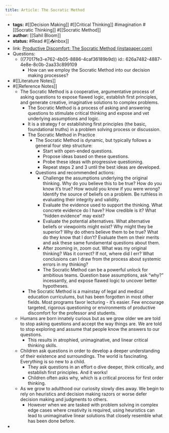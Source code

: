```yaml
---
title: Article: The Socratic Method
---
```


- **tags:** #[[Decision Making]] #[[Critical Thinking]] #imagination #[[Socratic Thinking]] #[[Socratic Method]]
- **author:** [[Sahil Bloom]]
- **status:** #Read #[[📥inbox]]
- link: [Productive Discomfort: The Socratic Method (instapaper.com)](https://www.instapaper.com/read/1435745059)
- Questions:
	- ((77017fe3-e762-4b05-8886-4caf36189b9d))
	  id:: 626a7482-4887-4e8e-8c0b-2aa33c899109
		- How can we employ the Socratic Method into our decision making processes?
- #[[Literature Notes]]
- #[[Reference Notes]]
	- The Socratic Method is a cooperative, argumentative process of asking questions to expose flawed logic, establish first principles, and generate creative, imaginative solutions to complex problems.
		- The Socratic Method is a process of asking and answering questions to stimulate critical thinking and expose and vet underlying assumptions and logic.
		- It is a strategy f or establishing first principles (the basic, foundational truths) in a problem solving process or discussion.
		- The Socratic Method in Practice
			- The Socratic Method is dynamic, but typically follows a general four step structure:
				- Start with open-ended questions.
				- Propose ideas based on these questions.
				- Probe these ideas with progressive questioning.
				- Repeat steps 2 and 3 until the best ideas are developed.
			- Questions and recommended actions:
				- Challenge the assumptions underlying the original thinking. Why do you believe this to be true? How do you know it’s true? How would you know if you were wrong? Identify the source of beliefs on a problem. Be ruthless in evaluating their integrity and validity.
				- Evaluate the evidence used to support the thinking. What concrete evidence do I have? How credible is it? What “hidden evidence” may exist?
				- Evaluate the potential alternatives. What alternative beliefs or viewpoints might exist? Why might they be superior? Why do others believe them to be true? What do they know that I don’t? Evaluate them on their merits and ask these same fundamental questions about them.
				- After zooming in, zoom out. What was my original thinking? Was it correct? If not, where did I err? What conclusions can I draw from the process about systemic errors in my thinking?
				- The Socratic Method can be a powerful unlock for ambitious teams. Question base assumptions, ask “why?” incessantly, and expose flawed logic to uncover better hypotheses.
		- The Socratic Method is a mainstay of legal and medical education curriculums, but has been forgotten in most other fields. Most programs favor lecturing - it’s easier. Few encourage targeted, rigorous questioning or environments of productive discomfort for the professor and students.
	- Humans are born innately curious but as we grow older we are told to stop asking questions and accept the way things are. We are told to stop exploring and assume that people know the answers to our questions.
		- This results in atrophied, unimaginative, and linear critical thinking skills.
	- Children ask questions in order to develop a deeper understanding of their existence and surroundings. The world is fascinating. Everything is so new to a child.
		- They ask questions in an effort o dive deeper, think critically, and establish first principles. And it works!
		- Children often asks why, which is a critical process for first order thinking.
	- As we grow to adulthood our curiosity slowly dies away. We begin to rely on heuristics and decision making razors or worse defer decision making and judgments to others.
		- However when we are tasked with problem solving in complex edge cases where creativity is required, using heuristics can lead to unimaginative linear solutions that closely resemble what has been done before.
-